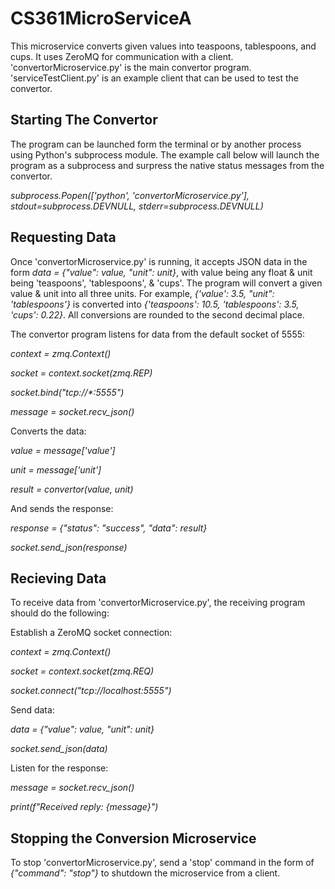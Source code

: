 # CS361MicroServiceA

This microservice converts given values into teaspoons, tablespoons, and cups. It uses ZeroMQ for communication with a client. 'convertorMicroservice.py' is the main convertor program. 'serviceTestClient.py' is an example client that can be used to test the convertor.

## Starting The Convertor
The program can be launched form the terminal or by another process using Python's subprocess module. The example call below will launch the program as a subprocess and surpress the native status messages from the convertor.

_subprocess.Popen(['python', 'convertorMicroservice.py'], stdout=subprocess.DEVNULL, stderr=subprocess.DEVNULL)_

## Requesting Data
Once 'convertorMicroservice.py' is running, it accepts JSON data in the form _data = {"value": value, "unit": unit}_, with value being any float & unit being 'teaspoons', 'tablespoons', & 'cups'. The program
will convert a given value & unit into all three units. For example, _{'value': 3.5, "unit": 'tablespoons'}_ is converted into _{'teaspoons': 10.5, 'tablespoons': 3.5, 'cups': 0.22}_. All conversions are rounded
to the second decimal place. 

The convertor program listens for data from the default socket of 5555:

 _context = zmq.Context()_
 
 _socket = context.socket(zmq.REP)_
 
 _socket.bind("tcp://*:5555")_
 
_message = socket.recv_json()_

Converts the data:

_value = message['value']_

_unit = message['unit']_

_result = convertor(value, unit)_

And sends the response:

_response = {"status": "success", "data": result}_

_socket.send_json(response)_

## Recieving Data
To receive data from 'convertorMicroservice.py', the receiving program should do the following:

Establish a ZeroMQ socket connection:

_context = zmq.Context()_

_socket = context.socket(zmq.REQ)_

_socket.connect("tcp://localhost:5555")_

Send data:

_data = {"value": value, "unit": unit}_

_socket.send_json(data)_

Listen for the response:

_message = socket.recv_json()_

_print(f"Received reply: {message}")_

## Stopping the Conversion Microservice
To stop 'convertorMicroservice.py', send a 'stop' command in the form of _{"command": "stop"}_ to shutdown the microservice from a client. 
